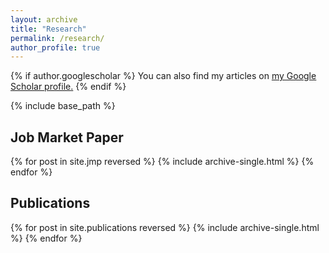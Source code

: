 ```yaml
---
layout: archive
title: "Research"
permalink: /research/
author_profile: true
---
```


{% if author.googlescholar %}
  You can also find my articles on <u><a href="{{author.googlescholar}}">my Google Scholar profile</a>.</u>
{% endif %}

{% include base_path %}

## Job Market Paper

{% for post in site.jmp reversed %}
  {% include archive-single.html %}
{% endfor %}

## Publications

{% for post in site.publications reversed %}
  {% include archive-single.html %}
{% endfor %}
